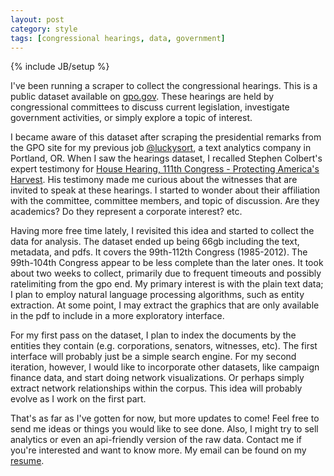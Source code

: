 ```yaml
---
layout: post
category: style
tags: [congressional hearings, data, government]
---
```

{% include JB/setup %}

  I've been running a scraper to collect the
congressional hearings.  This is a public dataset available on
[gpo.gov](http://www.gpo.gov/fdsys/browse/collection.action?collectionCode=CHRG). These hearings are held by
congressional committees 
to discuss current legislation, investigate government activities,
or simply explore a topic of interest. 

  I became aware of this dataset after scraping the presidential remarks
from the GPO site for my previous job [@luckysort](luckysort.com),
a text analytics company in Portland, OR.  When I saw the
hearings dataset, I recalled Stephen Colbert's expert testimony for [House Hearing, 111th Congress - Protecting America's
Harvest](http://www.gpo.gov/fdsys/pkg/CHRG-111hhrg58410/html/CHRG-111hhrg58410.htm). 
His testimony made me curious about the witnesses that are invited to speak at these hearings. I started to wonder about
their affiliation with the committee, committee
members, and topic of discussion.
Are they academics? Do they represent a corporate interest? etc. 

  Having more free time lately, I revisited this idea and started to
  collect the data for analysis. The dataset ended up being 66gb including the text, metadata, and
pdfs. It covers the 99th-112th Congress (1985-2012).  The 99th-104th
Congress appear to be less complete than the later ones. It took about two weeks to collect, primarily due to frequent
timeouts and possibly ratelimiting from the gpo end.  My primary
interest is with the plain text data; I plan to employ natural
language processing algorithms, such as entity extraction. At some point, I may extract the graphics that are only available in the
pdf to include in a more exploratory interface.

  For my first pass on the dataset, I plan to index the documents by
  the entities they contain (e.g. corporations, senators, witnesses, etc). The first interface will probably just be a simple search
engine. For my second iteration, however, I would like to incorporate other datasets, like campaign finance data,
and start doing network visualizations.  Or perhaps simply extract network
relationships within the corpus.  This idea will probably evolve as I
work on the first part.  

  That's as far as I've gotten for now, but more updates to come! Feel free to send me ideas or things you would like to see done.
Also, I might try to sell analytics or even an
api-friendly version of the raw data. Contact me if you're interested and want to know more. My email can be
found on my [resume]( hanelifou.com/resume).

